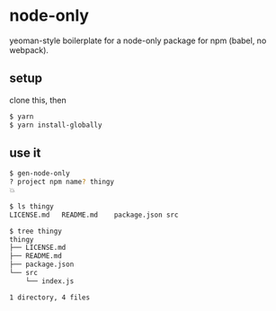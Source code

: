 # node-only

yeoman-style boilerplate for a node-only package for npm (babel, no webpack).

## setup

clone this, then 

```bash
$ yarn
$ yarn install-globally
```


## use it

```bash
$ gen-node-only
? project npm name? thingy
💥

$ ls thingy
LICENSE.md   README.md    package.json src

$ tree thingy
thingy
├── LICENSE.md
├── README.md
├── package.json
└── src
    └── index.js

1 directory, 4 files
```


